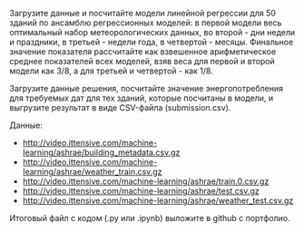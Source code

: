 Загрузите данные и посчитайте модели линейной регрессии для 50 зданий по ансамблю регрессионных моделей: в первой модели весь оптимальный набор метеорологических данных, во второй - дни недели и праздники, в третьей - недели года, в четвертой - месяцы. Финальное значение показателя рассчитайте как взвешенное арифметическое среднее показателей всех моделей, взяв веса для первой и второй модели как 3/8, а для третьей и четвертой - как 1/8.

Загрузите данные решения, посчитайте значение энергопотребления для требуемых дат для тех зданий, которые посчитаны в модели, и выгрузите результат в виде CSV-файла (submission.csv).

Данные:
* http://video.ittensive.com/machine-learning/ashrae/building_metadata.csv.gz
* http://video.ittensive.com/machine-learning/ashrae/weather_train.csv.gz
* http://video.ittensive.com/machine-learning/ashrae/train.0.csv.gz
* http://video.ittensive.com/machine-learning/ashrae/test.csv.gz
* http://video.ittensive.com/machine-learning/ashrae/weather_test.csv.gz

Итоговый файл с кодом (.py или .ipynb) выложите в github с портфолио.
